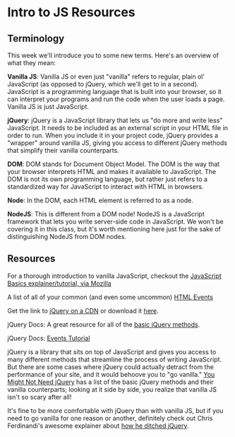# Intro to JS Resources

## Terminology

This week we'll introduce you to some new terms. Here's an overview of what they mean:

**Vanilla JS**: Vanilla JS or even just "vanilla" refers to regular, plain ol' JavaScript (as opposed to jQuery, which we'll get to in a second). JavaScript is a programming language that is built into your browser, so it can interpret your programs and run the code when the user loads a page. Vanilla JS is just JavaScript.

**jQuery**: jQuery is a JavaScript library that lets us "do more and write less" JavaScript. It needs to be included as an external script in your HTML file in order to run. When you include it in your project code, jQuery provides a "wrapper" around vanilla JS, giving you access to different jQuery methods that simplify their vanilla counterparts.

**DOM**: DOM stands for Document Object Model. The DOM is the way that your browser interprets HTML and makes it available to JavaScript. The DOM is not its own programming language, but rather just refers to a standardized way for JavaScript to interact with HTML in browsers.

**Node**: In the DOM, each HTML element is referred to as a node.

**NodeJS**: This is different from a DOM node! NodeJS is a JavaScript framework that lets you write server-side code in JavaScript. We won't be covering it in this class, but it's worth mentioning here just for the sake of distinguishing NodeJS from DOM nodes.

## Resources

For a thorough introduction to vanilla JavaScript, checkout the [JavaScript Basics explainer/tutorial, via Mozilla](https://developer.mozilla.org/en-US/docs/Learn/Getting_started_with_the_web/JavaScript_basics)

A list of all of your common (and even some uncommon) [HTML Events](http://www.w3schools.com/jsref/dom_obj_event.asp)

Get the link to [jQuery on a CDN](https://code.jquery.com/) or download it [here](https://jquery.com/download/).

jQuery Docs: A great resource for all of the [basic jQuery methods](https://api.jquery.com/). 

jQuery Docs: [Events Tutorial](http://learn.jquery.com/events/)

jQuery is a library that sits on top of JavaScript and gives you access to many different methods that streamline the process of writing JavaScript. But there are some cases where jQuery could actually detract from the performance of your site, and it would behoove you to "go vanilla." [You Might Not Need jQuery](http://youmightnotneedjquery.com/) has a list of the basic jQuery methods and their vanilla counterparts; looking at it side by side, you realize that vanilla JS isn't so scary after all!

It's fine to be more comfortable with jQuery than with vanilla JS, but if you need to go vanilla for one reason or another, definitely check out Chris Ferdinandi's awesome explainer about [how he ditched jQuery](https://gomakethings.com/ditching-jquery/).
